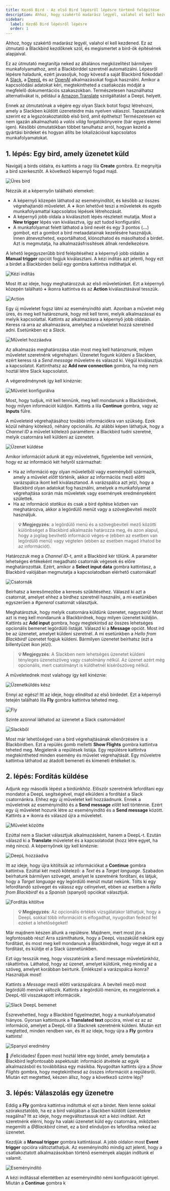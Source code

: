 ```yaml
---
title: Kezdő Bird - Az első Bird lépésről lépésre történő felépítése
description: Ahhoz, hogy szakértő madarász legyél, valahol el kell kezdened. Ez az útmutató a Blackbird kezdőknek szól, és megismertet a bird-ök építésének alapjaival.
sidebar:
  label: Kezdő Bird lépésről lépésre
  order: 1
---
```


Ahhoz, hogy szakértő madarász legyél, valahol el kell kezdened. Ez az útmutató a Blackbird kezdőknek szól, és megismertet a bird-ök építésének alapjaival.

Ez az útmutató megtanítja neked az általános megközelítést bármilyen munkafolyamathoz, amit a Blackbirddel szeretnél automatizálni. Lépésről lépésre haladunk, ezért javasoljuk, hogy kövesd a saját Blackbird fiókoddal! A [Slack](/blackbird-docs/apps/slack), a [DeepL](/blackbird-docs/apps/deepl) és az [OpenAI](/blackbird-docs/apps/openai) alkalmazásokat fogjuk használni. Amikor a kapcsolódási adatokat kéri, megtekintheted a csatlakozás módját a megfelelő dokumentációs szakaszokban. Természetesen használhatsz alternatívákat is, például a [Amazon Translate](/blackbird-docs/apps/amazon-translate) szolgáltatást a DeepL helyett.

Ennek az útmutatónak a végére egy olyan Slack botot fogsz létrehozni, amely a Slackben küldött üzeneteidre más nyelven válaszol. Tapasztalataink szerint ez a legszórakoztatóbb első bird, amit építhetsz! Természetesen ez nem igazán alkalmazható a _valós világ_ forgatókönyveire (bár egyes elemei igen). Későbbi útmutatókban többet tanulhatsz arról, hogyan kezeld a gyártási birdeket és hogyan állíts be lokalizációval kapcsolatos munkafolyamatokat.

## 1. lépés: Egy bird, amely üzenetet küld

Navigálj a birds oldalra, és kattints a nagy lila **Create** gombra. Ez megnyitja a bird szerkesztőt. A következő képernyő fogad majd.

![Üres bird](../../../../assets/guides/beginner-bird/empty.png)

Nézzük át a képernyőn található elemeket:

- A képernyő közepén láthatod az eseményindítót, és később az összes végrehajtandó műveletet. A **+** ikon lehetővé teszi a műveletek és egyéb munkafolyamattal kapcsolatos lépések létrehozását.
- A képernyő jobb oldala a kiválasztott lépés részleteit mutatja. Most a **New trigger** lépés van kiválasztva, így azt tudod konfigurálni.
- A munkafolyamat felett láthatod a bird nevét és egy 3 pontos (**...**) gombot, ezt a gombot a bird metaadatainak kezelésére használjuk. Innen átnevezheted, exportálhatod, klónozhatod és másolhatod a birdet. Azt is megmutatja, ha alkalmazásfrissítések állnak rendelkezésre.

A lehető legegyszerűbb bird felépítéséhez a képernyő jobb oldalán a **Manual trigger** opciót fogjuk kiválasztani. A kézi indítás azt jelenti, hogy ezt a birdet a Blackbirden belül egy gombra kattintva indíthatjuk el.

![Kézi indítás](../../../../assets/guides/beginner-bird/manual_trigger.png)

Most itt az ideje, hogy meghatározzuk az első műveletünket. Ezt a képernyő közepén található **+** ikonra kattintva és az **Action** kiválasztásával tesszük.

![Action](../../../../assets/guides/beginner-bird/action.png)

Egy új műveletet fogsz látni az eseményindító alatt. Azonban a művelet még üres, és meg kell határoznunk, hogy mit kell tenni, melyik alkalmazással és melyik kapcsolattal.
Kattints az alkalmazásra a képernyő jobb oldalán. Keress rá arra az alkalmazásra, amelyhez a műveletet hozzá szeretnéd adni. Esetünkben ez a _Slack_.

![Művelet hozzáadva](../../../../assets/guides/beginner-bird/action_added.png)

Az alkalmazás meghatározása után most meg kell határoznunk, milyen műveletet szeretnénk végrehajtani. Üzenetet fogunk küldeni a Slackben, ezért keress rá a _Send message_ műveletre és válaszd ki.
Végül kiválasztjuk a kapcsolatot. Kattinthatsz az **Add new connection** gombra, ha még nem hoztál létre Slack kapcsolatot.

A végeredménynek így kell kinéznie:

![Művelet konfigurálva](../../../../assets/guides/beginner-bird/action_configured.png)

Most, hogy tudjuk, mit kell tennünk, meg kell mondanunk a Blackbirdnek, hogy milyen információt küldjön. Kattints a lila **Continue** gombra, vagy az **Inputs** fülre.

A műveleteid végrehajtásához további információkra van szükség. Ezek közül néhány kötelező, néhány opcionális. Az alábbi képen láthatjuk, hogy a _Channel ID_ a művelet kötelező paramétere: a Blackbird tudni szeretné, melyik csatornára kell küldeni az üzenetet.

![Üzenet küldése](../../../../assets/guides/beginner-bird/send_message.png)

Amikor információt adunk át egy műveletnek, figyelembe kell vennünk, hogy ez az információ két helyről származhat:

- Ha az információ egy olyan műveletből vagy eseményből származik, amely a művelet _előtt_ történik, akkor az információs mező előtti varázspálca ikont kell kiválasztanod. A varázspálca azt jelzi, hogy a Blackbird olyan adatokat fog használni, amelyek a munkafolyamat végrehajtása során más műveletek vagy események eredményeként születtek.
- Ha az információ _statikus_ és csak a bird építése közben van meghatározva, akkor a legördülő menüt vagy a szövegbeviteli mezőt használjuk.

> **💡 Megjegyzés**: a legördülő menü és a szövegbeviteli mező közötti különbséget a Blackbird alkalmazás határozza meg, és azon alapul, hogy a jogilag bevihető információ véges-e (ebben az esetben van legördülő menü) vagy végtelen (ebben az esetben magad írhatod be az információt).

Határozzuk meg a _Channel ID_-t, amit a Blackbird kér tőlünk. A paraméter lehetséges értékeként megadható csatornák végesek és előre meghatározottak. Ezért, amikor a **Select input data** gombra kattintasz, a Blackbird valójában megmutatja a kapcsolatodban elérhető csatornákat!

![Csatornák](../../../../assets/guides/beginner-bird/channels.png)

Beírhatsz a keresőmezőbe a keresés szűkítéséhez. Válaszd ki azt a csatornát, amelyet ehhez a birdhez szeretnél használni, a mi esetünkben egyszerűen a _#general_ csatornát választjuk.

Meghatároztuk, hogy melyik csatornára küldünk üzenetet, nagyszerű! Most azt is meg kell mondanunk a Blackbirdnek, hogy milyen üzenetet küldjön. Kattints az **Add input** gombra, hogy megtekintsd az összes lehetséges opcionális bemenet legördülő listáját. Válaszd ki a **Message** opciót. Most írd be az üzenetet, amelyet küldeni szeretnél. A mi esetünkben a _Hello from Blackbird!_ üzenetet fogjuk küldeni. Bármilyen üzenetet beírhatsz (ezt a billentyűzet ikon jelzi).

> **💡 Megjegyzés**: A Slackben nem lehetséges üzenetet küldeni tényleges üzenetszöveg vagy csatolmány nélkül. Az üzenet azért még opcionális, mert csatolmányt is küldhetnél kísérőszöveg nélkül.

A műveletednek most valahogy így kell kinéznie:

![Üzenetküldés kész](../../../../assets/guides/beginner-bird/send_message_complete.png)

Ennyi az egész! Itt az ideje, hogy elindítsd az első birdedet. Ezt a képernyő tetején található lila **Fly** gombra kattintva teheted meg.

![Fly](../../../../assets/guides/beginner-bird/fly.png)

Szinte azonnal láthatod az üzenetet a Slack csatornádon!

![Slackből](../../../../assets/guides/beginner-bird/from_slack.png)

Most már lehetőséged van a bird végrehajtásának ellenőrzésére is a Blackbirdben. Ezt a repülés gomb melletti **Show Flights** gombra kattintva teheted meg. Megjelenik a repülések listája. Egy repülésre kattintva megtekintheted minden esemény és művelet végrehajtását. Egy műveletre kattintva láthatod az átadott bemeneti és kimeneti értékeket is.

## 2. lépés: Fordítás küldése

Adjunk egy második lépést a birdünkhöz. Először szeretnénk lefordítani egy mondatot a DeepL segítségével, majd elküldeni a fordítást a Slack csatornánkra. Ehhez egy új műveletet kell hozzáadnunk. Ennek a műveletnek az eseményindító és a **Send message** _előtt_ kell történnie. Ezért egy új műveletet hozunk létre az eseményindító és a **Send message** között. Kattints a **+** ikonra és válaszd újra a műveletet.

![Művelet közötte](../../../../assets/guides/beginner-bird/action_in_between.png)

Ezúttal nem a Slacket választjuk alkalmazásként, hanem a DeepL-t. Ezután válaszd ki a **Translate** műveletet és a kapcsolatodat (hozz létre egyet, ha még nincs). A képernyőnek így kell kinéznie:

![DeepL hozzáadva](../../../../assets/guides/beginner-bird/deepl_added.png)

Itt az ideje, hogy újra kitöltsük az információkat a **Continue** gombra kattintva. Ezúttal két mező kötelező: a _Text_ és a _Target language_. Szabadon beírhatunk bármilyen szöveget, amelyet le szeretnénk fordítani, és látjuk, hogy a _Target language_ egy legördülő menüt mutat nekünk. Tölts ki egy lefordítandó szöveget és válassz egy célnyelvet, ebben az esetben a _Hello from Blackbird!_ és a _Spanish_ (spanyol) opciókat választjuk.

![Fordítás kitöltve](../../../../assets/guides/beginner-bird/translate_filled.png)

> **💡 Megjegyzés**: Az opcionális értékek vizsgálatakor láthatjuk, hogy a DeepL sokkal több információt is elfogadhat, nyugodtan fedezd fel ezeket a lehetőségeket!

Már majdnem készen állunk a repülésre. Majdnem, mert most jön a legfontosabb rész! Arra számíthatunk, hogy a DeepL visszaküld nekünk egy fordítást, és most meg kell mondanunk a Blackbirdnek, hogy vegye át ezt a fordítást, és küldje el a Slack üzenetünkben.

Ezt úgy tesszük meg, hogy visszatérünk a Send message műveletünkhöz, rákattintva. Láthatod, hogy az üzenet, amelyet küldünk, még mindig az a szöveg, amelyet korábban beírtunk. Emlékszel a varázspálca ikonra? Használjuk most!

Kattints a _Message_ mező előtti varázspálcára. A beviteli mező most legördülő menüvé változik. Kattints a legördülő menüre, és megjelennek a DeepL-től visszakapott információk.

![Slack DeepL bemenet](../../../../assets/guides/beginner-bird/slack_deepl_input.png)

Észrevehetted, hogy a Blackbird figyelmeztet, hogy a munkafolyamatod hiányos. Gyorsan kattintsunk a **Translated text** opcióra, mivel ez az az információ, amelyet a DeepL-től a Slacknek szeretnénk küldeni. Miután ezt megtetted, minden rendben van, és itt az ideje, hogy újra a **Fly** gombra kattints!

![Spanyol eredmény](../../../../assets/guides/beginner-bird/result_spanish.png)

🥳 ¡Felicidades! Éppen most hoztál létre egy birdet, amely bemutatja a Blackbird legfontosabb aspektusát: információ átvétele az egyik alkalmazásból és továbbítása egy másikba. Nyugodtan kattints újra a _Show Flights_ gombra, hogy megtekinthesd az összes információt a repülésről. Miután ezt megtetted, készen állsz, hogy a következő szintre lépj?

## 3. lépés: Válaszolás egy üzenetre

Eddig a **Fly** gombra kattintva indítottuk el ezt a birdet. Nem lenne sokkal szórakoztatóbb, ha ez a bird valójában a Slackben küldött üzenetekre reagálna?
Itt az ideje, hogy megváltoztassuk ezt a kézi indítást. Azt szeretnénk elérni, hogy ha valaki üzenetet küld egy csatornára, miközben megemlíti a _@Blackbird_ címet, ez a bird elinduljon és lefordítsa neked az üzenetet.

Kezdjük a **Manual trigger** gombra kattintással. A jobb oldalon most **Event trigger** opcióra változtathatjuk. Az eseményindító mindig azt jelenti, hogy a csatlakoztatott alkalmazásokban történő események alapján indítunk el valamit.

![Eseményindító](../../../../assets/guides/beginner-bird/event_trigger.png)

A kézi indítással ellentétben az eseményindító némi konfigurációt igényel. Miután a **Continue** gombra k